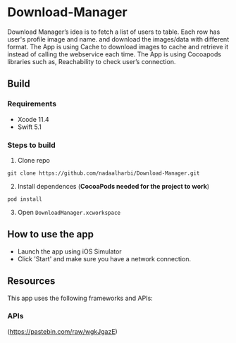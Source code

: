 # Download-Manager 
Download Manager’s idea is to fetch a list of users to table. Each row has user's profile image and name. and download the images/data with different format.
The App is using Cache to download images to cache and retrieve it instead of calling the webservice each time.
The App is using Cocoapods libraries such as, Reachability to check user’s connection.


## Build
### Requirements
* Xcode 11.4
* Swift 5.1

### Steps to build
1. Clone repo 
```
git clone https://github.com/nadaalharbi/Download-Manager.git
```
2. Install dependences (**CocoaPods needed for the project to work**)
```
pod install
```
3. Open `DownloadManager.xcworkspace` 

## How to use the app
- Launch the app using iOS Simulator
- Click 'Start' and make sure you have a network connection.

## Resources
This app uses the following frameworks and APIs:

### APIs
(https://pastebin.com/raw/wgkJgazE)
